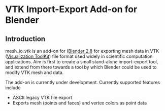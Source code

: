 # VTK Import-Export Add-on for Blender

## Introduction

mesh_io_vtk is an add-on for ([Blender 2.8](https://www.blender.org/2-8)
for exporting mesh data in VTK ([Visualization ToolKit](https://www.vtk.org))
file format used widely in scientific computation applications.
Aim is first to create a small stand-alone import-export tool, and
extend from there towards a tool by which Blender could be used to
modify VTK mesh and data.

The add-on is currently under development. Currently supported features include

* ASCII legacy VTK file export
* Exports mesh (points and faces) and vertex colors as point data

